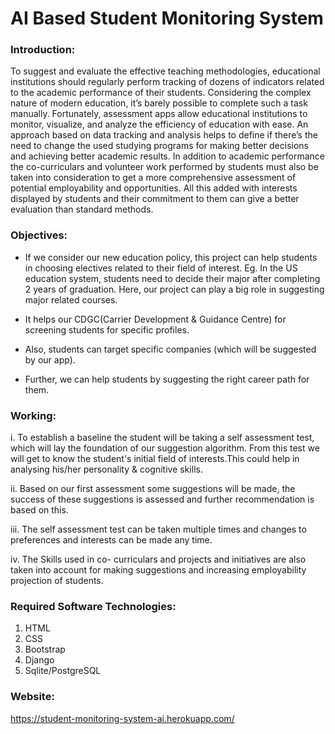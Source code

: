 # AI Based Student Monitoring System<br />

### Introduction:<br />

To suggest and evaluate the effective teaching methodologies, educational institutions should
regularly perform tracking of dozens of indicators related to the academic performance of their
students. Considering the complex nature of modern education, it’s barely possible to complete
such a task manually. Fortunately, assessment apps allow educational institutions to monitor,
visualize, and analyze the efficiency of education with ease. An approach based on data
tracking and analysis helps to define if there’s the need to change the used studying programs
for making better decisions and achieving better academic results. In addition to academic
performance the co-curriculars and volunteer work performed by students must also be taken
into consideration to get a more comprehensive assessment of potential employability and
opportunities. All this added with interests displayed by students and their commitment to them
can give a better evaluation than standard methods.

### Objectives: <br />

* If we consider our new education policy, this project can help students in choosing
electives related to their field of interest. Eg. In the US education system, students need
to decide their major after completing 2 years of graduation. Here, our project can play a
big role in suggesting major related courses.<br/>

* It helps our CDGC(Carrier Development & Guidance Centre) for screening students for specific profiles.<br/>

* Also, students can target specific companies (which will be suggested by our app).<br/>

* Further, we can help students by suggesting the right career path for them.<br/>


### Working:<br />

i. To establish a baseline the student will be taking a self assessment test, which will lay
   the foundation of our suggestion algorithm. From this test we will get to know the
   student's initial field of interests.This could help in analysing his/her personality &
   cognitive skills. <br />

ii. Based on our first assessment some suggestions will be made, the success of these
suggestions is assessed and further recommendation is based on this. <br />

iii. The self assessment test can be taken multiple times and changes to preferences and
interests can be made any time. <br />

iv. The Skills used in co- curriculars and projects and initiatives are also taken into account
for making suggestions and increasing employability projection of students.<br />

### Required Software Technologies:<br />
1. HTML
2. CSS
3. Bootstrap
4. Django
5. Sqlite/PostgreSQL

### Website:
   https://student-monitoring-system-ai.herokuapp.com/
   
